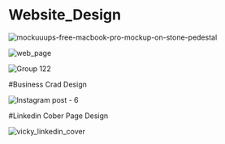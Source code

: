 # Website_Design
![mockuuups-free-macbook-pro-mockup-on-stone-pedestal](https://github.com/user-attachments/assets/a4772ed9-72d3-4220-9db2-044b2ea4a76c)

![web_page](https://github.com/user-attachments/assets/6b83560b-6df6-492a-818c-c82ed71bfbaf)


![Group 122](https://github.com/user-attachments/assets/ab768e05-3e3f-4c97-9111-60b727e876de)

#Business Crad Design 

![Instagram post - 6](https://github.com/user-attachments/assets/3dcee776-3fb5-48b0-aa77-0efe39023066)

#Linkedin Cober Page Design

![vicky_linkedin_cover](https://github.com/user-attachments/assets/ac2bb6ab-8753-42c2-9805-b7402fd31a56)

